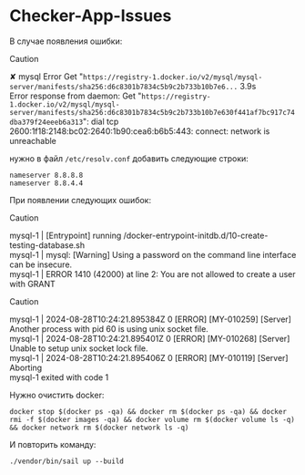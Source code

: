 # Checker-App-Issues

В случае появления ошибки:

> [!CAUTION]
> ✘ mysql Error Get "`https://registry-1.docker.io/v2/mysql/mysql-server/manifests/sha256:d6c8301b7834c5b9c2b733b10b7e6...`              3.9s <br>
> Error response from daemon: Get "`https://registry-1.docker.io/v2/mysql/mysql-server/manifests/sha256:d6c8301b7834c5b9c2b733b10b7e630f441af7bc917c74dba379f24eeeb6a313`": dial tcp 2600:1f18:2148:bc02:2640:1b90:cea6:b6b5:443: connect: network is unreachable

нужно в файл ```/etc/resolv.conf``` добавить следующие строки:
```
nameserver 8.8.8.8
nameserver 8.8.4.4
```
При появлении следующих ошибок:
> [!CAUTION]
> mysql-1         | [Entrypoint] running /docker-entrypoint-initdb.d/10-create-testing-database.sh <br>
> mysql-1         | mysql: [Warning] Using a password on the command line interface can be insecure. <br>
> mysql-1         | ERROR 1410 (42000) at line 2: You are not allowed to create a user with GRANT <br>

> [!CAUTION]
> mysql-1         | 2024-08-28T10:24:21.895384Z 0 [ERROR] [MY-010259] [Server] Another process with pid 60 is using unix socket file. <br>
> mysql-1         | 2024-08-28T10:24:21.895401Z 0 [ERROR] [MY-010268] [Server] Unable to setup unix socket lock file. <br>
> mysql-1         | 2024-08-28T10:24:21.895406Z 0 [ERROR] [MY-010119] [Server] Aborting <br>
> mysql-1 exited with code 1 <br>

Нужно очистить docker:
```
docker stop $(docker ps -qa) && docker rm $(docker ps -qa) && docker rmi -f $(docker images -qa) && docker volume rm $(docker volume ls -q) && docker network rm $(docker network ls -q)
```
И повторить команду:
```
./vendor/bin/sail up --build
```

